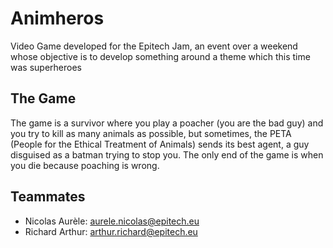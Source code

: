 # Animheros
Video Game developed for the Epitech Jam, an event over a weekend whose objective is to develop something around a theme which this time was superheroes

## The Game
The game is a survivor where you play a poacher (you are the bad guy) and you try to kill as many animals as possible, but sometimes, the PETA (People for the Ethical Treatment of Animals) sends its best agent, a guy disguised as a batman trying to stop you. The only end of the game is when you die because poaching is wrong. 

## Teammates
- Nicolas Aurèle: aurele.nicolas@epitech.eu
- Richard Arthur: arthur.richard@epitech.eu
